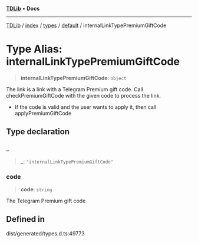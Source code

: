 [**TDLib**](../../../../../../README.md) • **Docs**

***

[TDLib](../../../../../../modules.md) / [index](../../../../../README.md) / [types](../../../README.md) / [default](../README.md) / internalLinkTypePremiumGiftCode

# Type Alias: internalLinkTypePremiumGiftCode

> **internalLinkTypePremiumGiftCode**: `object`

The link is a link with a Telegram Premium gift code. Call checkPremiumGiftCode with the given code to process the link.

- If the code is valid and the user wants to apply it, then call applyPremiumGiftCode

## Type declaration

### \_

> **\_**: `"internalLinkTypePremiumGiftCode"`

### code

> **code**: `string`

The Telegram Premium gift code

## Defined in

dist/generated/types.d.ts:49773

